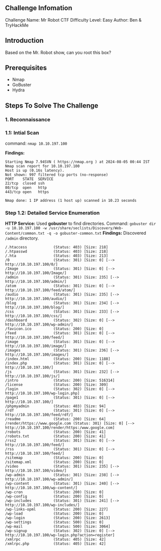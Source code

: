 ## Challenge Infomation
Challenge Name: Mr Robot CTF
Difficulty Level: Easy
Author: Ben & TryHackMe

## Introduction
Based on the Mr. Robot show, can you root this box?

## Prerequisites
* Nmap
* GoBuster
* Hydra

## Steps To Solve The Challenge
### 1. Reconnaissance
### 1.1: Intial Scan
command: `nmap 10.10.197.100`

**Findings:**
```
Starting Nmap 7.94SVN ( https://nmap.org ) at 2024-08-05 00:44 IST
Nmap scan report for 10.10.197.100
Host is up (0.16s latency).
Not shown: 997 filtered tcp ports (no-response)
PORT    STATE  SERVICE
22/tcp  closed ssh
80/tcp  open   http
443/tcp open   https

Nmap done: 1 IP address (1 host up) scanned in 10.23 seconds
```
### Step 1.2: Detailed Service Enumeration
**HTTP Service:** Used **gobuster** to find directories.
Command: ```gobuster dir -u 10.10.197.100 -w /usr/share/seclists/Discovery/Web-Content/common.txt -q -o gobuster-common.txt```
**Findings:** Discovered `/admin` directory.

```
/.htaccess            (Status: 403) [Size: 218]
/.htpasswd            (Status: 403) [Size: 218]
/.hta                 (Status: 403) [Size: 213]
/0                    (Status: 301) [Size: 0] [--> http://10.10.197.100/0/]
/Image                (Status: 301) [Size: 0] [--> http://10.10.197.100/Image/]
/admin                (Status: 301) [Size: 235] [--> http://10.10.197.100/admin/]
/atom                 (Status: 301) [Size: 0] [--> http://10.10.197.100/feed/atom/]
/audio                (Status: 301) [Size: 235] [--> http://10.10.197.100/audio/]
/blog                 (Status: 301) [Size: 234] [--> http://10.10.197.100/blog/]
/css                  (Status: 301) [Size: 233] [--> http://10.10.197.100/css/]
/dashboard            (Status: 302) [Size: 0] [--> http://10.10.197.100/wp-admin/]
/favicon.ico          (Status: 200) [Size: 0]
/feed                 (Status: 301) [Size: 0] [--> http://10.10.197.100/feed/]
/image                (Status: 301) [Size: 0] [--> http://10.10.197.100/image/]
/images               (Status: 301) [Size: 236] [--> http://10.10.197.100/images/]
/index.html           (Status: 200) [Size: 1188]
/index.php            (Status: 301) [Size: 0] [--> http://10.10.197.100/]
/js                   (Status: 301) [Size: 232] [--> http://10.10.197.100/js/]
/intro                (Status: 200) [Size: 516314]
/license              (Status: 200) [Size: 309]
/login                (Status: 302) [Size: 0] [--> http://10.10.197.100/wp-login.php]
/page1                (Status: 301) [Size: 0] [--> http://10.10.197.100/]
/phpmyadmin           (Status: 403) [Size: 94]
/rdf                  (Status: 301) [Size: 0] [--> http://10.10.197.100/feed/rdf/]
/readme               (Status: 200) [Size: 64]
/render/https://www.google.com (Status: 301) [Size: 0] [--> http://10.10.197.100/render/https:/www.google.com]
/robots               (Status: 200) [Size: 41]
/robots.txt           (Status: 200) [Size: 41]
/rss2                 (Status: 301) [Size: 0] [--> http://10.10.197.100/feed/]
/rss                  (Status: 301) [Size: 0] [--> http://10.10.197.100/feed/]
/sitemap              (Status: 200) [Size: 0]
/sitemap.xml          (Status: 200) [Size: 0]
/video                (Status: 301) [Size: 235] [--> http://10.10.197.100/video/]
/wp-admin             (Status: 301) [Size: 238] [--> http://10.10.197.100/wp-admin/]
/wp-content           (Status: 301) [Size: 240] [--> http://10.10.197.100/wp-content/]
/wp-cron              (Status: 200) [Size: 0]
/wp-config            (Status: 200) [Size: 0]
/wp-includes          (Status: 301) [Size: 241] [--> http://10.10.197.100/wp-includes/]
/wp-links-opml        (Status: 200) [Size: 227]
/wp-load              (Status: 200) [Size: 0]
/wp-login             (Status: 200) [Size: 2613]
/wp-settings          (Status: 500) [Size: 0]
/wp-mail              (Status: 500) [Size: 3064]
/wp-signup            (Status: 302) [Size: 0] [--> http://10.10.197.100/wp-login.php?action=register]
/xmlrpc               (Status: 405) [Size: 42]
/xmlrpc.php           (Status: 405) [Size: 42]
```
